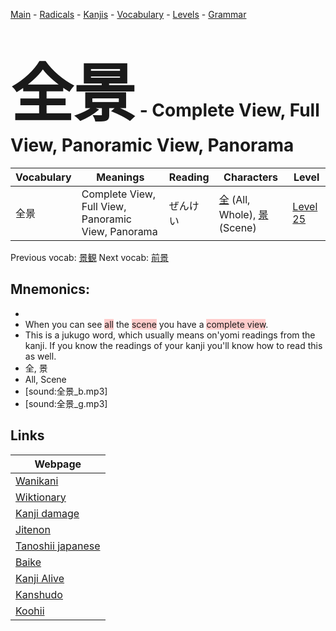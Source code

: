 <style> bigfont {font-size: 100px}</style>
[Main](../README.md) -
[Radicals](../radicals.md) -
[Kanjis](../kanjis.md) -
[Vocabulary](../vocabulary.md) -
[Levels](../levels.md) -
[Grammar](../grammar.md)
# <bigfont> 全景</bigfont> - Complete View, Full View, Panoramic View, Panorama 

| Vocabulary | Meanings | Reading | Characters | Level |
| --- | --- | --- | --- | --- |
| 全景 | Complete View, Full View, Panoramic View, Panorama | ぜんけい |  [全](../kanjis/全.md) (All, Whole), [景](../kanjis/景.md) (Scene) | [Level 25](../levels/wk_level25.md) |

Previous vocab: [景観](景観.md) Next vocab: [前景](前景.md) 

## Mnemonics:

* 
* When you can see <span style="background-color:#ffcccb"> all</span> the <span style="background-color:#ffcccb"> scene</span> you have a <span style="background-color:#ffcccb"> complete view</span>.
* This is a jukugo word, which usually means on'yomi readings from the kanji. If you know the readings of your kanji you'll know how to read this as well.
* 全, 景
* All, Scene
* [sound:全景_b.mp3]
* [sound:全景_g.mp3]


## Links 

| Webpage |
| --- |
| [Wanikani          ](https://www.wanikani.com/kanji/全景) |
| [Wiktionary        ](https://en.wiktionary.org/wiki/全景) |
| [Kanji damage      ](http://www.kanjidamage.com/kanji/search?utf8=✓&q=全景) |
| [Jitenon           ](https://jitenon.com/kanji/全景) |
| [Tanoshii japanese ](https://www.tanoshiijapanese.com/dictionary/kanji.cfm?k=全景) |
| [Baike             ](https://baike.baidu.com/item/全景) |
| [Kanji Alive       ](https://app.kanjialive.com/全景) |
| [Kanshudo          ](https://www.kanshudo.com/searchmn?q=全景) |
| [Koohii            ](https://kanji.koohii.com/study/kanji/全景) |
